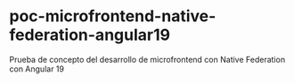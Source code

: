 # poc-microfrontend-native-federation-angular19
 Prueba de concepto del desarrollo de microfrontend con Native Federation con Angular 19
